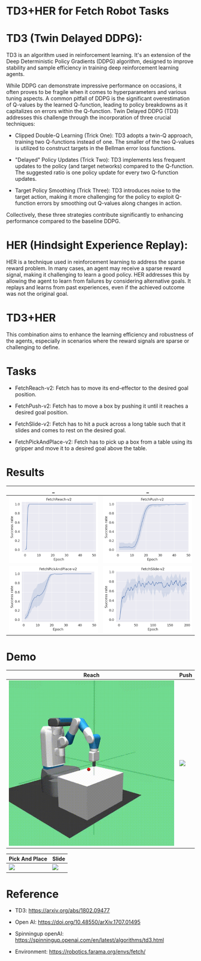 # TD3+HER  for Fetch Robot Tasks

# TD3 (Twin Delayed DDPG): 

TD3 is an algorithm used in reinforcement learning. It's an extension of the Deep Deterministic Policy Gradients (DDPG) algorithm, designed to improve stability and sample efficiency in training deep reinforcement learning agents.

While DDPG can demonstrate impressive performance on occasions, it often proves to be fragile when it comes to hyperparameters and various tuning aspects. A common pitfall of DDPG is the significant overestimation of Q-values by the learned Q-function, leading to policy breakdowns as it capitalizes on errors within the Q-function. Twin Delayed DDPG (TD3) addresses this challenge through the incorporation of three crucial techniques:

* Clipped Double-Q Learning (Trick One): TD3 adopts a twin-Q approach, training two Q-functions instead of one. The smaller of the two Q-values is utilized to construct targets in the Bellman error loss functions.

* "Delayed" Policy Updates (Trick Two): TD3 implements less frequent updates to the policy (and target networks) compared to the Q-function. The suggested ratio is one policy update for every two Q-function updates.

* Target Policy Smoothing (Trick Three): TD3 introduces noise to the target action, making it more challenging for the policy to exploit Q-function errors by smoothing out Q-values along changes in action.

Collectively, these three strategies contribute significantly to enhancing performance compared to the baseline DDPG.

# HER (Hindsight Experience Replay): 
HER is a technique used in reinforcement learning to address the sparse reward problem. In many cases, an agent may receive a sparse reward signal, making it challenging to learn a good policy. HER addresses this by allowing the agent to learn from failures by considering alternative goals. It replays and learns from past experiences, even if the achieved outcome was not the original goal.

# TD3+HER

This combination aims to enhance the learning efficiency and robustness of the agents, especially in scenarios where the reward signals are sparse or challenging to define.

# Tasks

- FetchReach-v2: Fetch has to move its end-effector to the desired goal position.

- FetchPush-v2: Fetch has to move a box by pushing it until it reaches a desired goal position.

- FetchSlide-v2: Fetch has to hit a puck across a long table such that it slides and comes to rest on the desired goal.

- FetchPickAndPlace-v2: Fetch has to pick up a box from a table using its gripper and move it to a desired goal above the table.

# Results
|_|_|
|:---:|:---:|
![](Figures/Reach.png)| ![](Figures/Push.png)|
![](Figures/PickAndPlace.png)| ![](Figures/Slide.png)|


# Demo

Reach| Push|
-----------------------|-----------------------|
![](Videos/Reach.gif)| ![](Videos/Push.gif)|


Pick And Place | Slide|
-----------------------|-----------------------|
![](Videos/PickAndPlace.gif)|![](Videos/Slide.gif)


# Reference
- TD3: https://arxiv.org/abs/1802.09477
  
- Open AI: https://doi.org/10.48550/arXiv.1707.01495

- Spinningup openAI: https://spinningup.openai.com/en/latest/algorithms/td3.html
  
- Environment: https://robotics.farama.org/envs/fetch/
